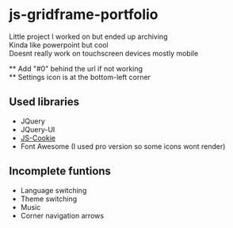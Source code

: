 # js-gridframe-portfolio
Little project I worked on but ended up archiving  
Kinda like powerpoint but cool  
Doesnt really work on touchscreen devices mostly mobile

** Add "#0" behind the url if not working  
** Settings icon is at the bottom-left corner

## Used libraries
- JQuery
- JQuery-UI
- [JS-Cookie](https://github.com/js-cookie/js-cookie)
- Font Awesome (I used pro version so some icons wont render)

## Incomplete funtions
- Language switching
- Theme switching
- Music
- Corner navigation arrows
